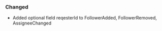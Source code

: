 ### Changed

  * Added optional field reqesterId to FollowerAdded, FollowerRemoved, AssigneeChanged
